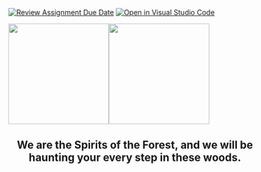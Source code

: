 [![Review Assignment Due Date](https://classroom.github.com/assets/deadline-readme-button-24ddc0f5d75046c5622901739e7c5dd533143b0c8e959d652212380cedb1ea36.svg)](https://classroom.github.com/a/m457gb5U)
[![Open in Visual Studio Code](https://classroom.github.com/assets/open-in-vscode-718a45dd9cf7e7f842a935f5ebbe5719a5e09af4491e668f4dbf3b35d5cca122.svg)](https://classroom.github.com/online_ide?assignment_repo_id=15089252&assignment_repo_type=AssignmentRepo)
<div align="center" style="display:flex">
  <img height="200" src="https://i.pinimg.com/originals/88/f3/1f/88f31f60347a6350843acb6e7f1b8c8d.gif"  />
  <img height="200" src="https://i.pinimg.com/originals/6f/44/75/6f44754fc1ad3aafc1821b88edd7168a.gif"  />
</div>

###

<h2 align="center">We are the Spirits of the Forest, and we will be haunting your every step in these woods.</h2>

###

<div align="center">
</div>


